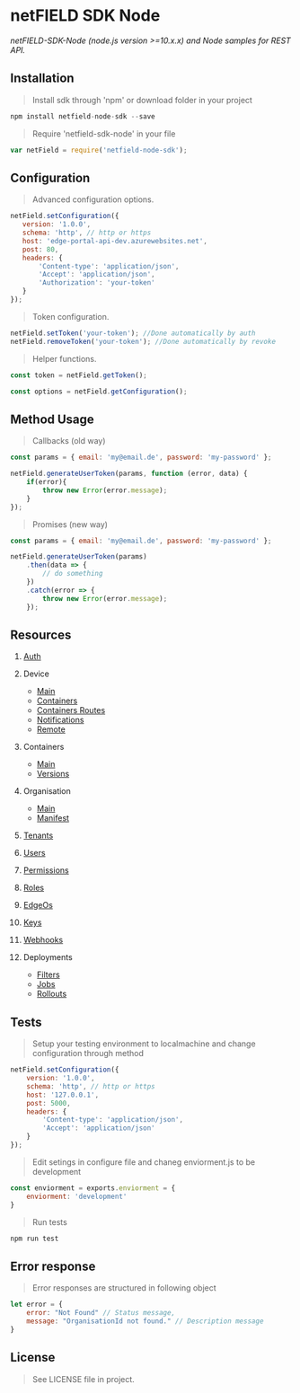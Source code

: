 # netFIELD SDK Node

*netFIELD-SDK-Node (node.js version >=10.x.x) and Node samples for REST API.*

## Installation

> Install sdk through 'npm' or download folder in your project

```js
npm install netfield-node-sdk --save
```

> Require 'netfield-sdk-node' in your file
```js
var netField = require('netfield-node-sdk');
```

## Configuration

> Advanced configuration options.
 ```js
netField.setConfiguration({
    version: '1.0.0',
    schema: 'http', // http or https
    host: 'edge-portal-api-dev.azurewebsites.net',
    post: 80,
    headers: {
        'Content-type': 'application/json',
        'Accept': 'application/json',
        'Authorization': 'your-token'
    }
});
```

> Token configuration.
```js
netField.setToken('your-token'); //Done automatically by auth
netField.removeToken('your-token'); //Done automatically by revoke
```

> Helper functions.
```js
const token = netField.getToken();
```
```js
const options = netField.getConfiguration();
```

## Method Usage
> Callbacks (old way)
```js
const params = { email: 'my@email.de', password: 'my-password' };

netField.generateUserToken(params, function (error, data) {
    if(error){
        throw new Error(error.message);
    }
});
```

> Promises (new way)
```js
const params = { email: 'my@email.de', password: 'my-password' };

netField.generateUserToken(params)
    .then(data => {
        // do something
    })
    .catch(error => {
        throw new Error(error.message);
    });
```

## Resources

1. [Auth](./docs/auth.md)

2. Device
    * [Main](./docs/devices/devices.md)
    * [Containers](./docs/devices/containers.md)
    * [Containers Routes](./docs/devices/routes.md)
    * [Notifications](./docs/devices/notifications.md)
    * [Remote](./docs/devices/remote.md)

3. Containers
    * [Main](./docs/containers/containers.md)
    * [Versions](./docs/containers/versions.md)

4. Organisation
    * [Main](./docs/organisations/organisations.md)
    * [Manifest](./docs/organisations/manifests.md)

5. [Tenants](./docs/tenants.md)

6. [Users](./docs/users.md)

7. [Permissions](./docs/permissions.md)

8. [Roles](./docs/roles.md)

9. [EdgeOs](./docs/edgeos.md)

10. [Keys](./docs/keys.md)

11. [Webhooks](./docs/webhooks.md)

12. Deployments
    * [Filters](./docs/deployments/filters.md)
    * [Jobs](./docs/deployments/jobs.md)
    * [Rollouts](./docs/deployments/rollouts.md)


## Tests
> Setup your testing environment to localmachine and change configuration through method
```js
netField.setConfiguration({
    version: '1.0.0',
    schema: 'http', // http or https
    host: '127.0.0.1',
    post: 5000,
    headers: {
        'Content-type': 'application/json',
        'Accept': 'application/json'
    }
});
```

> Edit setings in configure file and chaneg enviorment.js to be development
```js
const enviorment = exports.enviorment = {
    enviorment: 'development'
}
```

> Run tests
```js
npm run test
```

## Error response
> Error responses are structured in following object
```js
let error = {
    error: "Not Found" // Status message,
    message: "OrganisationId not found." // Description message
}
```

## License
> See LICENSE file in project.
